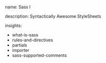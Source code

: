 name: Sass I

description: Syntactically Awesome StyleSheets 

insights:
  - what-is-sass
  - rules-and-directives
  - partials
  - importer
  - sass-supported-comments
